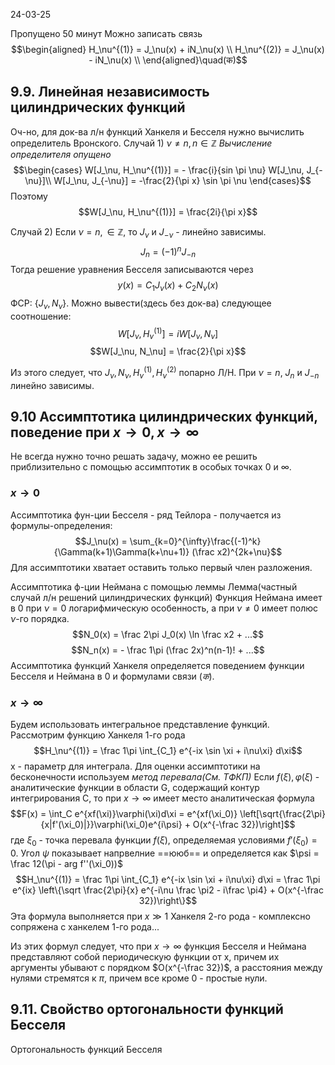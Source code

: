 24-03-25


Пропущено 50 минут
Можно записать связь
$$\begin{aligned}
H_\nu^{(1)} = J_\nu(x) + iN_\nu(x) \\
H_\nu^{(2)} = J_\nu(x) - iN_\nu(x) \\
\end{aligned}\quad(क)$$
## 9.9. Линейная независимость цилиндрических функций
Оч-но, для док-ва л/н функций Ханкеля и Бесселя нужно вычислить определитель Вронского.
Случай 1) $\nu \neq n, n \in \mathbb Z$
*Вычисление определителя опущено*
$$\begin{cases}
W[J_\nu, H_\nu^{(1)}] = - \frac{i}{sin \pi \nu} W[J_\nu, J_{-\nu}]\\
W[J_\nu, J_{-\nu}] = -\frac{2}{\pi x} \sin \pi \nu
\end{cases}$$
Поэтому 
$$W[J_\nu, H_\nu^{(1)}] = \frac{2i}{\pi x}$$

Случай 2) Если  $\nu = n, \in \mathbb Z$, то $J_\nu$ и $J_{-\nu}$ - линейно  зависимы.
$$J_n = (-1)^n J_{-n}$$
Тогда решение уравнения Бесселя записываются через
$$y(x) = C_1 J_\nu(x) + C_2 N_\nu(x)$$
ФСР: $\{J_\nu, N_\nu\}$. Можно вывести(здесь без док-ва) следующее соотношение:
$$W[J_\nu, H_\nu^{(1)}] = i W[J_\nu, N_\nu]$$
$$W[J_\nu, N_\nu] = \frac{2}{\pi x}$$

Из этого следует, что $J_\nu, N_\nu, H_\nu^{(1)}, H_\nu^{(2)}$ попарно Л/Н.
При $\nu = n$, $J_n$ и $J_{-n}$ линейно зависимы.
## 9.10 Ассимптотика цилиндрических функций, поведение при $x\to0, x\to \infty$
Не всегда нужно точно решать задачу, можно ее решить приблизительно с помощью ассимптотик в особых точках 0 и $\infty$.
### $x \to 0$
Ассимптотика фун-ции Бесселя - ряд Тейлора - получается из формулы-определения:
$$J_\nu(x) = \sum_{k=0}^{\infty}\frac{(-1)^k}{\Gamma(k+1)\Gamma(k+\nu+1)} (\frac x2)^{2k+\nu}$$
Для ассимптотики хватает оставить только первый член разложения.

Ассимптотика ф-ции Неймана с помощью леммы
Лемма(частный случай л/н решений цилиндрических функций)
Функция Неймана имеет в 0 при $\nu = 0$ логарифмическую особенность, а при $\nu \neq 0$ имеет полюс $\nu$-го порядка.
$$N_0(x) = \frac 2\pi J_0(x) \ln \frac x2 + ...$$
$$N_n(x) = - \frac 1\pi (\frac 2x)^n(n-1)! + ...$$
Ассимптотика функций Ханкеля определяется поведением функции Бесселя и Неймана в 0 и формулами связи $(क)$.
### $x\to \infty$
Будем использовать интегральное представление функций. Рассмотрим функцию Ханкеля 1-го рода
$$H_\nu^{(1)} = \frac 1\pi \int_{C_1} e^{-ix \sin \xi + i\nu\xi} d\xi$$
x - параметр для интеграла.
Для оценки ассимптотики на бесконечности используем *метод перевала(См. ТФКП)*
Если $f(\xi), \varphi(\xi)$ - аналитические функции в области G, содержащий контур интегрирования C, то при $x\to\infty$ имеет место аналитическая формула
$$F(x) = \int_C e^{xf(\xi)}\varphi(\xi)d\xi = e^{xf(\xi_0)} \left[\sqrt{\frac{2\pi}{x|f'(\xi_0)|}}\varphi(\xi_0)e^{i\psi} + O(x^{-\frac 32})\right]$$
где $\xi_0$ - точка перевала функции $f(\xi)$, определяемая условиями $f'(\xi_0) = 0$. Угол $\psi$ показывает напрвелние ==ююб== и определяется как $\psi = \frac 12(\pi - arg f''(\xi_0))$
$$H_\nu^{(1)} = \frac 1\pi \int_{C_1} e^{-ix \sin \xi + i\nu\xi} d\xi = \frac 1\pi e^{ix} \left\{\sqrt \frac{2\pi}{x} e^{-i\nu \frac \pi2 - i\frac \pi4} + O(x^{-\frac 32})\right\}$$
Эта формула выполняется при $x \gg 1$
Ханкеля 2-го рода - комплексно сопряжена с ханкелем 1-го рода...

Из этих формул следует, что при $x\to\infty$ функция Бесселя и Неймана представляют собой периодическую функции от x, причем их аргументы убывают с порядком $O(x^{-\frac 32})$, а расстояния между нулями стремятся к $\pi$, причем все кроме 0 - простые нули.
## 9.11. Свойство ортогональности функций Бесселя

Ортогональность функций Бесселя